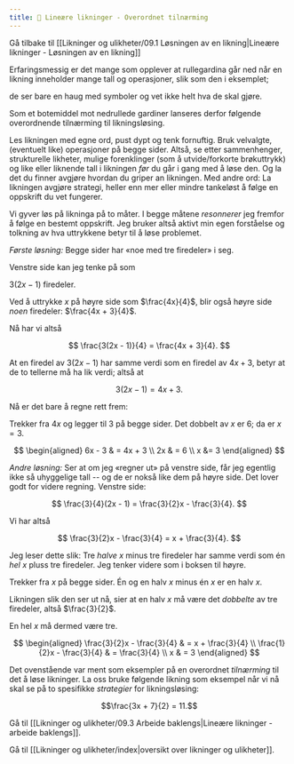 ```yaml
---
title: 📄 Lineære likninger - Overordnet tilnærming
---
```

Gå tilbake til [[Likninger og ulikheter/09.1 Løsningen av en likning|Lineære likninger - Løsningen av en likning]]

Erfaringsmessig er det mange som opplever at rullegardina går ned når en likning inneholder mange tall og operasjoner, slik som den i eksemplet;

de ser bare en haug med symboler og vet ikke helt hva de skal gjøre. 

Som et botemiddel mot nedrullede gardiner lanseres derfor følgende overordnende tilnærming til likningsløsing.

Les likningen med egne ord, pust dypt og tenk fornuftig. Bruk velvalgte, (eventuelt like) operasjoner på begge sider. Altså, se etter sammenhenger, strukturelle likheter, mulige forenklinger (som å utvide/forkorte brøkuttrykk) og like eller liknende tall i likningen *før* du går i gang med å løse den. Og la det du finner avgjøre hvordan du griper an likningen. Med andre ord: La likningen avgjøre strategi, heller enn mer eller mindre tankeløst å følge en oppskrift du vet fungerer.

Vi gyver løs på likninga på to måter. I begge måtene *resonnerer* jeg fremfor å følge en bestemt oppskrift. Jeg bruker altså aktivt min egen forståelse og tolkning av hva uttrykkene betyr til å løse problemet.

*Første løsning:* Begge sider har «noe med tre firedeler» i seg. 

Venstre side kan jeg tenke på som

$3(2x - 1)$ firedeler. 


Ved å uttrykke $x$ på høyre side som
$\frac{4x}{4}$, blir også høyre side *noen* firedeler:
$\frac{4x + 3}{4}$.

Nå har vi altså

$$
\frac{3(2x - 1)}{4} = \frac{4x + 3}{4}.
$$

At en firedel av $3(2x - 1)$ har samme verdi som en firedel av $4x + 3$,
betyr at de to tellerne må ha lik verdi; altså at

$$
3(2x - 1) = 4x + 3.
$$

Nå er det bare å regne rett frem:

Trekker fra $4x$ og legger til $3$ på begge sider. Det dobbelt av $x$ er
$6$; da er $x = 3$.

$$
\begin{aligned} 
6x - 3 & = 4x + 3
\\
2x 
& = 6
\\ 
x &= 3
\end{aligned} 
$$

*Andre løsning:* Ser at om jeg «regner ut» på venstre side, får jeg
egentlig ikke så uhyggelige tall -- og de er nokså like dem på høyre
side. Det lover godt for videre regning. Venstre side:

$$
\frac{3}{4}(2x - 1) = \frac{3}{2}x - \frac{3}{4}.
$$

Vi har altså

$$
\frac{3}{2}x - \frac{3}{4} = x + \frac{3}{4}.
$$

Jeg leser dette slik: Tre *halve* $x$ minus tre firedeler har samme
verdi som én *hel* $x$ pluss tre firedeler. Jeg tenker videre som i
boksen til høyre.

Trekker fra $x$ på begge sider. Én og en halv $x$ minus én $x$ er en
halv $x$.

Likningen slik den ser ut nå, sier at en halv $x$ må være det *dobbelte* av tre firedeler, altså $\frac{3}{2}$.

En hel $x$ må dermed være tre.

$$
\begin{aligned} 
\frac{3}{2}x - \frac{3}{4} 
& = x + \frac{3}{4}
\\
\frac{1}{2}x - \frac{3}{4}
& = \frac{3}{4}
\\
x 
& = 3
\end{aligned} 
$$

Det ovenstående var ment som eksempler på en overordnet *tilnærming* til det å løse likninger. La oss bruke følgende likning som eksempel når vi nå skal se på to spesifikke *strategier* for likningsløsing:

$$\frac{3x + 7}{2} = 11.$$



Gå til [[Likninger og ulikheter/09.3 Arbeide baklengs|Lineære likninger - arbeide baklengs]].

Gå til [[Likninger og ulikheter/index|oversikt over likninger og ulikheter]].